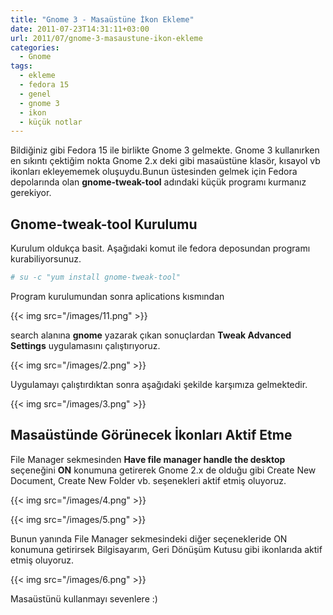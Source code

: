 ```yaml
---
title: "Gnome 3 - Masaüstüne İkon Ekleme"
date: 2011-07-23T14:31:11+03:00
url: 2011/07/gnome-3-masaustune-ikon-ekleme
categories:
  - Gnome
tags:
  - ekleme
  - fedora 15
  - genel
  - gnome 3
  - ikon
  - küçük notlar
---
```


Bildiğiniz gibi Fedora 15 ile birlikte Gnome 3 gelmekte. Gnome 3 kullanırken en sıkıntı çektiğim nokta Gnome 2.x deki gibi masaüstüne klasör, kısayol vb ikonları ekleyememek oluşuydu.Bunun üstesinden gelmek için Fedora depolarında olan **gnome-tweak-tool** adındaki küçük programı kurmanız gerekiyor.

## Gnome-tweak-tool Kurulumu

Kurulum oldukça basit. Aşağıdaki komut ile fedora deposundan programı kurabiliyorsunuz.

```sh
# su -c "yum install gnome-tweak-tool"
```

Program kurulumundan sonra aplications kısmından

{{< img src="/images/11.png" >}}

search alanına **gnome** yazarak çıkan sonuçlardan **Tweak Advanced Settings** uygulamasını çalıştırıyoruz.

{{< img src="/images/2.png" >}}

Uygulamayı çalıştırdıktan sonra aşağıdaki şekilde karşımıza gelmektedir.

{{< img src="/images/3.png" >}}

##  Masaüstünde Görünecek İkonları Aktif Etme

File Manager sekmesinden **Have file manager handle the desktop** seçeneğini **ON** konumuna getirerek Gnome 2.x de olduğu gibi Create New Document, Create New Folder vb. seşenekleri aktif etmiş oluyoruz.

{{< img src="/images/4.png" >}}

{{< img src="/images/5.png" >}}

Bunun yanında File Manager sekmesindeki diğer seçenekleride ON konumuna getirirsek Bilgisayarım, Geri Dönüşüm Kutusu gibi ikonlarıda aktif etmiş oluyoruz.

{{< img src="/images/6.png" >}}

Masaüstünü kullanmayı sevenlere :)


